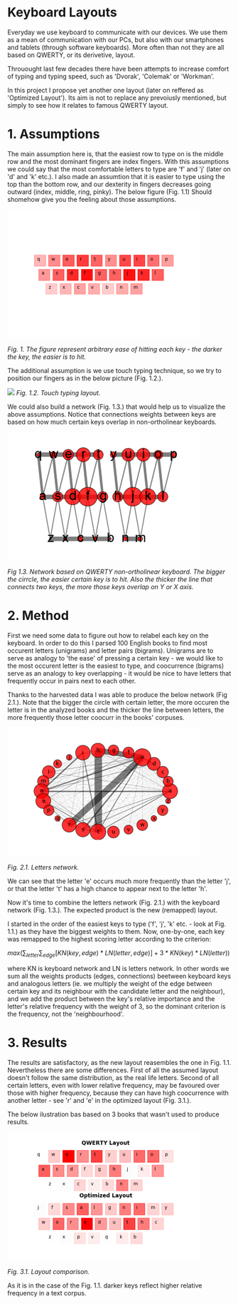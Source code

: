 # Keyboard Layouts

Everyday we use keyboard to communicate with our devices. We use them as a mean of communication with our PCs, but also with our smartphones and tablets (through software keyboards). More often than not they are all based on QWERTY, or its derivetive, layout.

Throuought last few decades there have been attempts to increase comfort of typing and typing speed, such as 'Dvorak', 'Colemak' or 'Workman'.

In this project I propose yet another one layout (later on reffered as 'Optimized Layout'). Its aim is not to replace any prevoiusly mentioned, but simply to see how it relates to famous QWERTY layout.

# 1. Assumptions

The main assumption here is, that the easiest row to type on is the middle row and the most dominant fingers are index fingers. With this assumptions we could say that the most comfortable letters to type are 'f' and 'j' (later on 'd' and 'k' etc.). I also made an assumtion that it is easier to type using the top than the bottom row, and our dexterity in fingers decreases going outward (index, middle, ring, pinky). The below figure (Fig. 1.1) Should shomehow give you the feeling about those assumptions.

![](https://raw.githubusercontent.com/93fk/Optimal_Keyboard_Layout/master/empirical/2_pipeline/2_keyboard_layout/out/keyboard_layout.png)

*Fig. 1. The figure represent arbitrary ease of hitting each key - the darker the key, the easier is to hit.*

The additional assumption is we use touch typing technique, so we try to position our fingers as in the below picture (Fig. 1.2.).

![](https://upload.wikimedia.org/wikipedia/commons/c/ce/Keyboard_scheme.jpg)
*Fig. 1.2. Touch typing layout.*

We could also build a network (Fig. 1.3.) that would help us to visualize the above assumptions. Notice that connections weights between keys are based on how much certain keys overlap in non-ortholinear keyboards.

![](https://raw.githubusercontent.com/93fk/Optimal_Keyboard_Layout/master/empirical/2_pipeline/2_keyboard_layout/out/keyboard_network.png)

*Fig 1.3. Network based on QWERTY non-ortholinear keyboard. The bigger the cirrcle, the easier certain key is to hit. Also the thicker the line that connects two keys, the more those keys overlap on Y or X axis.*

# 2. Method

First we need some data to figure out how to relabel each key on the keyboard. In order to do this I parsed 100 English books to find most occurent letters (unigrams) and letter pairs (bigrams). Unigrams are to serve as analogy to 'the ease' of pressing a certain key - we would like to the most occurent letter is the easiest to type, and coocurrence (bigrams) serve as an analogy to key overlapping - it would be nice to have letters that frequently occur in pairs next to each other.

Thanks to the harvested data I was able to produce the below network (Fig 2.1.). Note that the bigger the circle with certain letter, the more occuren the letter is in the analyzed books and the thicker the line between letters, the more frequently those letter coocurr in the books' corpuses.

![](https://raw.githubusercontent.com/93fk/Optimal_Keyboard_Layout/master/empirical/2_pipeline/3_letters_graph/out/letters_network.png)

*Fig. 2.1. Letters network.*

We can see that the letter 'e' occurs much more frequently than the letter 'j', or that the letter 't' has a high chance to appear next to the letter 'h'.

Now it's time to combine the letters network (Fig. 2.1.) with the keyboard network (Fig. 1.3.). The expected product is the new (remapped) layout.

I started in the order of the easiest keys to type ('f', 'j', 'k' etc. - look at Fig. 1.1.) as they have the biggest weights to them. Now, one-by-one, each key was remapped to the highest scoring letter according to the criterion:

$max(\sum_{letter} \sum_{edge} [KN(key, edge)*LN(letter, edge)] + 3*KN(key)*LN(letter))$

where KN is keyboard network and LN is letters network. In other words we sum all the weights products (edges, connections) beetween keyboard keys and analogous letters (ie. we multiply the weight of the edge between certain key and its neighbour with the candidate letter and the neighbour), and we add the product between the key's relative importance and the letter's relative frequency with the weight of 3, so the dominant criterion is the frequency, not the 'neighbourhood'.

# 3. Results

The results are satisfactory, as the new layout reasembles the one in Fig. 1.1. Nevertheless there are some differences. First of all the assumed layout doesn't follow the same distribution, as the real life letters. Second of all certain letters, even with lower relative frequency, may be favoured over those with higher frequency, because they can have high coocurrence with another letter - see 'r' and 'e' in the optimized layout (Fig. 3.1.).

The below ilustration bas based on 3 books that wasn't used to produce results.

![](https://raw.githubusercontent.com/93fk/Optimal_Keyboard_Layout/master/empirical/2_pipeline/5_layout_comparison/store/Layout.gif)

*Fig. 3.1. Layout comparison.*

As it is in the case of the Fig. 1.1. darker keys reflect higher relative frequency in a text corpus.